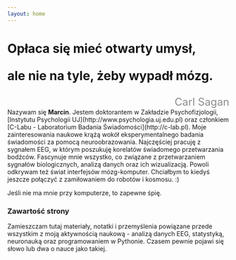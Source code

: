 ```yaml
---
layout: home
---
```

# Opłaca się mieć otwarty umysł,<br><p>ale nie na tyle, żeby wypadł mózg.</p>

<div style="text-align: right; font-size: 1.5rem; color: #8c8c8c;">Carl Sagan</div>
Nazywam się <strong>Marcin</strong>.  
Jestem doktorantem w Zakładzie Psychofizjologii, [Instytutu Psychologii UJ](http://www.psychologia.uj.edu.pl) oraz członkiem [C-Labu - Laboratorium Badania Świadomości](http://c-lab.pl). Moje zainteresowania naukowe krążą wokół eksperymentalnego badania świadomości za pomocą neuroobrazowania. Najczęściej pracuję z sygnałem EEG, w którym poszukuję korelatów świadomego przetwarzania bodźców.  
Fascynuje mnie wszystko, co związane z przetwarzaniem sygnałów biologicznych, analizą danych oraz ich wizualizacją. Powoli odkrywam też świat interfejsów mózg-komputer. Chciałbym to kiedyś jeszcze połączyć z zamiłowaniem do robotów i kosmosu. :)

Jeśli nie ma mnie przy komputerze, to zapewne śpię.

### Zawartość strony
Zamieszczam tutaj materiały, notatki i przemyślenia powiązane przede wszystkim z moją aktywnością naukową - analizą danych EEG, statystyką, neuronauką oraz programowaniem w Pythonie. Czasem pewnie pojawi się słowo lub dwa o nauce jako takiej.
<span style="font-size: 2.75rem;"></span>
